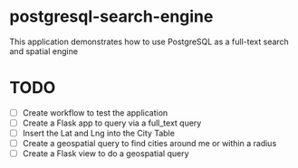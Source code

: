 # postgresql-search-engine
This application demonstrates how to use PostgreSQL as a full-text search and spatial engine

# TODO

- [ ] Create workflow to test the application
- [ ] Create a Flask app to query via a full_text query
- [ ] Insert the Lat and Lng into the City Table 
- [ ] Create a geospatial query to find cities around me or within a radius
- [ ] Create a Flask view to do a geospatial query
